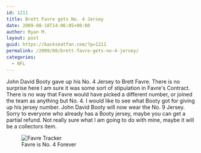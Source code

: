 ```yaml
---
id: 1211
title: Brett Favre gets No. 4 Jersey
date: 2009-08-18T14:06:05+00:00
author: Ryan M.
layout: post
guid: https://backseatfan.com/?p=1211
permalink: /2009/08/brett-favre-gets-no-4-jersey/
categories:
  - NFL
---
```


<div class="entry">
  <p>
    John David Booty gave up his No. 4 Jersey to Brett Favre. There is no surprise here I am sure it was some sort of stipulation in Favre's Contract. There is no way that Favre would have picked a different number, or joined the team as anything but No. 4. I would like to see what Booty got for giving up his jersey number. John David Booty will now wear the No. 9 Jersey. Sorry to everyone who already has a Booty jersey, maybe you can get a partial refund. Not really sure what I am going to do with mine, maybe it will be a collectors item.
  </p>

  <p style="text-align: center;">
    <figure id="attachment_445" style="width: 300px" class="wp-caption aligncenter"><img class="size-full wp-image-445 " title="favreviking" src="/images/2009/07/favreviking.jpg" alt="Favre Tracker " width="300" height="305" srcset="/images/2009/07/favreviking.jpg 500w, /images/2009/07/favreviking-295x300.jpg 295w" sizes="(max-width: 300px) 100vw, 300px" /><figcaption class="wp-caption-text">Favre is No. 4 Forever</figcaption></figure> </div>

